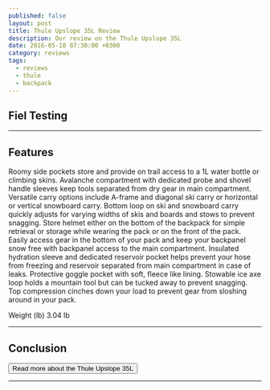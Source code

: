 ```yaml
---
published: false
layout: post
title: Thule Upslope 35L Review
description: Our review on the Thule Upslope 35L
date: 2016-05-10 07:30:00 +0300
category: reviews
tags: 
  - reviews
  - thule
  - backpack
---
```

## Fiel Testing

---

## Features

Roomy side pockets store and provide on trail access to a 1L water bottle or climbing skins.
Avalanche compartment with dedicated probe and shovel handle sleeves keep tools separated from dry gear in main compartment.
Versatile carry options include A-frame and diagonal ski carry or horizontal or vertical snowboard carry.
Bottom loop on ski and snowboard carry quickly adjusts for varying widths of skis and boards and stows to prevent snagging.
Store helmet either on the bottom of the backpack for simple retrieval or storage while wearing the pack or on the front of the pack.
Easily access gear in the bottom of your pack and keep your backpanel snow free with backpanel access to the main compartment.
Insulated hydration sleeve and dedicated reservoir pocket helps prevent your hose from freezing and reservoir separated from main compartment in case of leaks.
Protective goggle pocket with soft, fleece like lining.
Stowable ice axe loop holds a mountain tool but can be tucked away to prevent snagging.
Top compression cinches down your load to prevent gear from sloshing around in your pack.

Weight (lb)	3.04 lb

---

## Conclusion


<a href="http://www.moosejaw.com/moosejaw/shop/product_Thule-Upslope-35L-Snowsports-Backpack_10290872_10208_10000001_-1_"><button type="button" class="btn btn-danger">Read more about the Thule Upslope 35L</button></a>

---

<script type="text/javascript">
amzn_assoc_placement = "adunit0";
amzn_assoc_search_bar = "true";
amzn_assoc_tracking_id = "hikeve-20";
amzn_assoc_search_bar_position = "top";
amzn_assoc_ad_mode = "search";
amzn_assoc_ad_type = "smart";
amzn_assoc_marketplace = "amazon";
amzn_assoc_region = "US";
amzn_assoc_title = "Thule Backpacks";
amzn_assoc_default_search_phrase = "thule backpack";
amzn_assoc_default_category = "All";
amzn_assoc_linkid = "fad3ef44eab5cdcffa305c971b09888c";
</script>
<script src="//z-na.amazon-adsystem.com/widgets/onejs?MarketPlace=US"></script>

